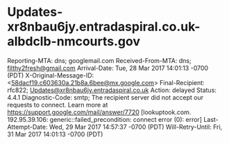 # Updates-xr8nbau6jy.entradaspiral.co.uk-albdclb-nmcourts.gov
Reporting-MTA: dns; googlemail.com Received-From-MTA: dns; filthy2fresh@gmail.com Arrival-Date: Tue, 28 Mar 2017 14:01:13 -0700 (PDT) X-Original-Message-ID: &lt;58dacf19.c603630a.21b8a.6bee@mx.google.com>  Final-Recipient: rfc822; Updates@xr8nbau6jy.entradaspiral.co.uk Action: delayed Status: 4.4.1 Diagnostic-Code: smtp; The recipient server did not accept our requests to connect. Learn more at https://support.google.com/mail/answer/7720   [lookuptook.com. 192.95.39.106: generic::failed_precondition: connect error (0): error] Last-Attempt-Date: Wed, 29 Mar 2017 14:57:37 -0700 (PDT) Will-Retry-Until: Fri, 31 Mar 2017 14:01:13 -0700 (PDT)
